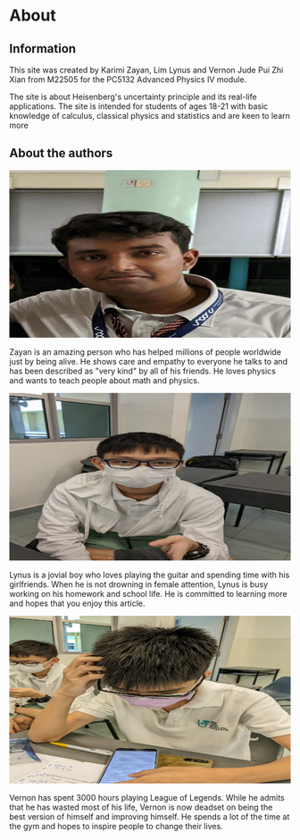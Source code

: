 # About

## Information
This site was created by Karimi Zayan, Lim Lynus and Vernon Jude Pui Zhi Xian from M22505 for the PC5132 Advanced Physics IV module.

The site is about Heisenberg's uncertainty principle and its real-life applications. The site is intended for students of ages 18-21 with basic knowledge of calculus, classical physics and statistics and are keen to learn more

## About the authors

<img src="img/zayan.jpeg"  width="600" height="300">

Zayan is an amazing person who has helped millions of people worldwide just by being alive. He shows care and empathy to everyone he talks to and has been described as "very  kind" by all of his friends. He loves physics and wants to teach people about math and physics.

<img src="img/lynus.jpeg"  width="600" height="300">

Lynus is a jovial boy who loves playing the guitar and spending time with his girlfriends. When he is not drowning in female attention, Lynus is busy working on his homework and school life. He is committed to learning more and hopes that you enjoy this article.

<img src="img/vernon.jpeg"  width="600" height="300">

Vernon has spent 3000 hours playing League of Legends. While he admits that he has wasted most of his life, Vernon is now deadset on being the best version of himself and improving himself. He spends a lot of the time at the gym and hopes to inspire people to change their lives.
